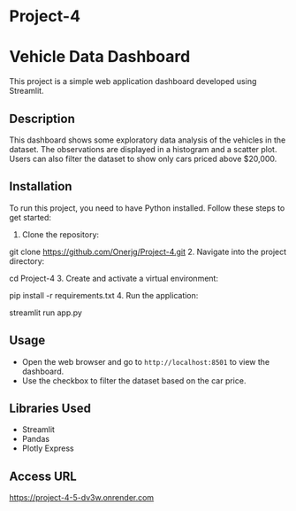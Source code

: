 # Project-4

# Vehicle Data Dashboard

This project is a simple web application dashboard developed using Streamlit.

## Description

This dashboard shows some exploratory data analysis of the vehicles in the dataset. The observations are displayed in a histogram and a scatter plot. Users can also filter the dataset to show only cars priced above $20,000.

## Installation

To run this project, you need to have Python installed. Follow these steps to get started:

1. Clone the repository:

git clone https://github.com/Onerjg/Project-4.git
2. Navigate into the project directory:

cd Project-4
3. Create and activate a virtual environment:

pip install -r requirements.txt
4. Run the application:

streamlit run app.py
## Usage

- Open the web browser and go to `http://localhost:8501` to view the dashboard.
- Use the checkbox to filter the dataset based on the car price.

## Libraries Used

- Streamlit
- Pandas
- Plotly Express

## Access URL
https://project-4-5-dv3w.onrender.com
